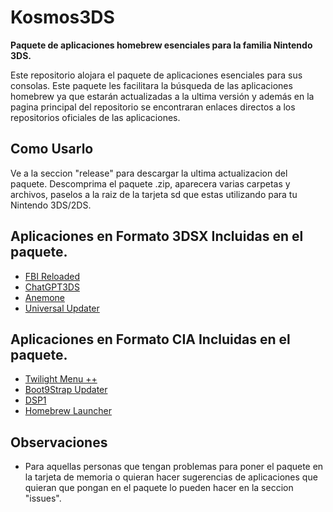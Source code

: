 # Kosmos3DS

**Paquete de aplicaciones homebrew esenciales para la familia Nintendo 3DS.**

Este repositorio alojara el paquete de aplicaciones esenciales para sus consolas. Este paquete les facilitara la búsqueda de las aplicaciones homebrew ya que estarán actualizadas a la ultima versión y además en la pagina principal del repositorio se encontraran enlaces directos a los repositorios oficiales de las aplicaciones.

## Como Usarlo
Ve a la seccion "release" para descargar la ultima actualizacion del paquete. Descomprima el paquete .zip, aparecera varias carpetas y archivos, paselos a la raiz de la tarjeta sd que estas utilizando para tu Nintendo 3DS/2DS.

## Aplicaciones en Formato 3DSX Incluidas en el paquete.                                                                  
* [FBI Reloaded](https://github.com/TheRealZora/FBI-Reloaded/releases)                                                 
* [ChatGPT3DS](https://github.com/CarsonKompon/ChatGPT3DS/releases)
* [Anemone](https://github.com/astronautlevel2/Anemone3DS/releases)
* [Universal Updater](https://github.com/Universal-Team/Universal-Updater/releases)


## Aplicaciones en Formato CIA Incluidas en el paquete.
* [Twilight Menu ++](https://github.com/DS-Homebrew/TWiLightMenu/releases)
* [Boot9Strap Updater](https://github.com/PabloMK7/EzB9SUpdater/releases)
* [DSP1](https://github.com/zoogie/DSP1/releases)
* [Homebrew Launcher](https://github.com/PabloMK7/homebrew_launcher_dummy/releases)


## Observaciones
* Para aquellas personas que tengan problemas para poner el paquete en la tarjeta de memoria o quieran hacer sugerencias de aplicaciones que quieran que pongan en el paquete lo pueden hacer en la seccion "issues".
